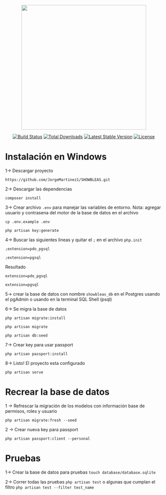<p align="center"><a href="https://laravel.com" target="_blank"><img src="https://raw.githubusercontent.com/laravel/art/master/logo-lockup/5%20SVG/2%20CMYK/1%20Full%20Color/laravel-logolockup-cmyk-red.svg" width="400"></a></p>

<p align="center">
<a href="https://travis-ci.org/laravel/framework"><img src="https://travis-ci.org/laravel/framework.svg" alt="Build Status"></a>
<a href="https://packagist.org/packages/laravel/framework"><img src="https://poser.pugx.org/laravel/framework/d/total.svg" alt="Total Downloads"></a>
<a href="https://packagist.org/packages/laravel/framework"><img src="https://poser.pugx.org/laravel/framework/v/stable.svg" alt="Latest Stable Version"></a>
<a href="https://packagist.org/packages/laravel/framework"><img src="https://poser.pugx.org/laravel/framework/license.svg" alt="License"></a>
</p>

# Instalación en Windows

1-> Descargar proyecto 

`https://github.com/JorgeMartinez1/SHOWBLEAS.git`

2-> Descargar las dependencias 

`composer install` 

3-> Crear archivo `.env` para manejar las variables de entorno. Nota: agregar usuario y contrasena del motor de la base de datos en el archivo 

`cp .env.example .env`

`php artisan key:generate`

4-> Buscar las siguientes lineas y quitar el `;` en el archivo `php.init`

`;extension=pdo_pgsql`

`;extension=pgsql`

Resultado 

`extension=pdo_pgsql`

`extension=pgsql`

5-> crear la base de datos con nombre `showbleas_db` en el Postgres usando el pgAdmin o usando en la terminal SQL Shell (psql) 

6-> Se migra la base de datos 

`php artisan migrate:install`

`php artisan migrate`

`php artisan db:seed`

7-> Crear key para usar passport

`php artisan passport:install`

8-> Listo! El proyecto esta configurado 

`php artisan serve`

# Recrear la base de datos 

1 -> Refrescar la migración de los modelos con información base de permisos, roles y usuario

`php artisan migrate:fresh --seed`

2 -> Crear nueva key para passport 

`php artisan passport:client --personal`

# Pruebas 

1-> Crear la base de datos para pruebas `touch database/database.sqlite`

2-> Correr todas las pruebas `php artisan test` o algunas que cumplan el filtro `php artisan test --filter test_name`


